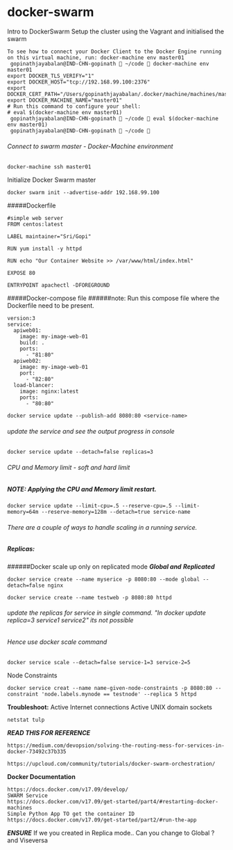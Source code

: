 # docker-swarm
Intro to DockerSwarm Setup the cluster using the Vagrant and initialised the swarm 
```
To see how to connect your Docker Client to the Docker Engine running on this virtual machine, run: docker-machine env master01
 gopinathjayabalan@IND-CHN-gopinath  ~/code  docker-machine env master01
export DOCKER_TLS_VERIFY="1"
export DOCKER_HOST="tcp://192.168.99.100:2376"
export DOCKER_CERT_PATH="/Users/gopinathjayabalan/.docker/machine/machines/master01"
export DOCKER_MACHINE_NAME="master01"
# Run this command to configure your shell:
# eval $(docker-machine env master01)
 gopinathjayabalan@IND-CHN-gopinath  ~/code  eval $(docker-machine env master01)
 gopinathjayabalan@IND-CHN-gopinath  ~/code 
```
###### Connect to swarm master - Docker-Machine environment
```
docker-machine ssh master01
```
Initialize Docker Swarm master
```
docker swarm init --advertise-addr 192.168.99.100
```
#####Dockerfile 
```
#simple web server
FROM centos:latest

LABEL maintainer="Sri/Gopi"

RUN yum install -y httpd

RUN echo "Our Container Website >> /var/www/html/index.html"

EXPOSE 80

ENTRYPOINT apachectl -DFOREGROUND
```



#####Docker-compose file 
######note: Run this compose file where the Dockerfile need to be present.  
```
version:3
service: 
  apiweb01:
    image: my-image-web-01
    build: .
    ports: 
      - "81:80"
  apiweb02:
    image: my-image-web-01
    port:
      - "82:80"
  load-blancer:
    image: nginx:latest
    ports: 
      - "80:80"
```




```
docker service update --publish-add 8080:80 <service-name>
```
###### update the service and see the output progress in console
```
docker service update --detach=false replicas=3 
```
###### CPU and Memory limit - soft and hard limit
##### NOTE: Applying the CPU and Memory limit restart.
```
docker service update --limit-cpu=.5 --reserve-cpu=.5 --limit-memory=64m --reserve-memory=128m --detach=true service-name
```
###### There are a couple of ways to handle scaling in a running service.
##### Replicas:
######Docker scale up only on replicated mode
***Global and*** 
***Replicated***
```
docker service create --name myserice -p 8080:80 --mode global --detach=false nginx
```
```
docker service create --name testweb -p 8080:80 httpd  
```
###### update the replicas for service in single command. "In docker update replica=3 service1 service2" its not possible
###### Hence use docker scale command
```
docker service scale --detach=false service-1=3 service-2=5
```
Node Constraints
```
docker service creat --name name-given-node-constraints -p 8080:80 --constraint 'node.labels.mynode == testnode' --replica 5 httpd
```

****Troubleshoot:****
Active Internet connections
Active UNIX domain sockets
```
netstat tulp
```

*****READ THIS FOR REFERENCE*****
```
https://medium.com/devopsion/solving-the-routing-mess-for-services-in-docker-73492c37b335

https://upcloud.com/community/tutorials/docker-swarm-orchestration/
```
****Docker Documentation****
```
https://docs.docker.com/v17.09/develop/
SWARM Service
https://docs.docker.com/v17.09/get-started/part4/#restarting-docker-machines
Simple Python App TO get the container ID
https://docs.docker.com/v17.09/get-started/part2/#run-the-app
```

***ENSURE***
If we you created in Replica mode.. Can you change to Global ? and Viseversa 
